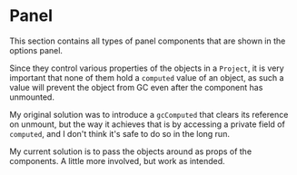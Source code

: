 
# Panel

This section contains all types of panel components that are shown in the options panel.

Since they control various properties of the objects in a `Project`,
it is very important that none of them hold a `computed` value of an object,
as such a value will prevent the object from GC even after the component has unmounted.

My original solution was to introduce a `gcComputed` that clears its reference on unmount,
but the way it achieves that is by accessing a private field of `computed`,
and I don't think it's safe to do so in the long run.

My current solution is to pass the objects around as props of the components.
A little more involved, but work as intended.
